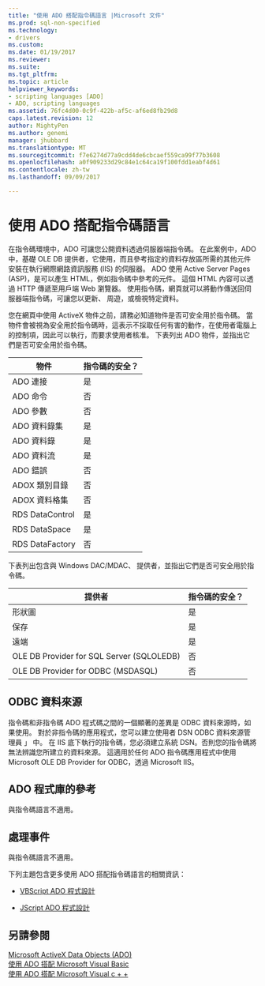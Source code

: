 ```yaml
---
title: "使用 ADO 搭配指令碼語言 |Microsoft 文件"
ms.prod: sql-non-specified
ms.technology:
- drivers
ms.custom: 
ms.date: 01/19/2017
ms.reviewer: 
ms.suite: 
ms.tgt_pltfrm: 
ms.topic: article
helpviewer_keywords:
- scripting languages [ADO]
- ADO, scripting languages
ms.assetid: 76fc4d00-0c9f-422b-af5c-af6ed8fb29d8
caps.latest.revision: 12
author: MightyPen
ms.author: genemi
manager: jhubbard
ms.translationtype: MT
ms.sourcegitcommit: f7e6274d77a9cdd4de6cbcaef559ca99f77b3608
ms.openlocfilehash: a0f909233d29c84e1c64ca19f100fdd1eabf4d61
ms.contentlocale: zh-tw
ms.lasthandoff: 09/09/2017

---
```

# <a name="using-ado-with-scripting-languages"></a>使用 ADO 搭配指令碼語言
在指令碼環境中，ADO 可讓您公開資料透過伺服器端指令碼。 在此案例中，ADO 中，基礎 OLE DB 提供者，它使用，而且參考指定的資料存放區所需的其他元件安裝在執行網際網路資訊服務 (IIS) 的伺服器。 ADO 使用 Active Server Pages (ASP)，是可以產生 HTML，例如指令碼中參考的元件。 這個 HTML 內容可以透過 HTTP 傳遞至用戶端 Web 瀏覽器。 使用指令碼，網頁就可以將動作傳送回伺服器端指令碼，可讓您以更新、 周遊，或檢視特定資料。  
  
 您在網頁中使用 ActiveX 物件之前，請務必知道物件是否可安全用於指令碼。 當物件會被視為安全用於指令碼時，這表示不採取任何有害的動作，在使用者電腦上的控制項，因此可以執行，而要求使用者核准。 下表列出 ADO 物件，並指出它們是否可安全用於指令碼。  
  
|物件|指令碼的安全？|  
|------------|-------------------------|  
|ADO 連接|是|  
|ADO 命令|否|  
|ADO 參數|否|  
|ADO 資料錄集|是|  
|ADO 資料錄|是|  
|ADO 資料流|是|  
|ADO 錯誤|否|  
|ADOX 類別目錄|否|  
|ADOX 資料格集|否|  
|RDS DataControl|是|  
|RDS DataSpace|是|  
|RDS DataFactory|否|  
  
 下表列出包含與 Windows DAC/MDAC、 提供者，並指出它們是否可安全用於指令碼。  
  
|提供者|指令碼的安全？|  
|--------------|-------------------------|  
|形狀圖|是|  
|保存|是|  
|遠端|是|  
|OLE DB Provider for SQL Server (SQLOLEDB)|否|  
|OLE DB Provider for ODBC (MSDASQL)|否|  
  
## <a name="odbc-data-sources"></a>ODBC 資料來源  
 指令碼和非指令碼 ADO 程式碼之間的一個顯著的差異是 ODBC 資料來源時，如果使用。 對於非指令碼的應用程式，您可以建立使用者 DSN ODBC 資料來源管理員 」 中。 在 IIS 底下執行的指令碼，您必須建立系統 DSN。否則您的指令碼將無法辨識您所建立的資料來源。 這適用於任何 ADO 指令碼應用程式中使用 Microsoft OLE DB Provider for ODBC，透過 Microsoft IIS。  
  
## <a name="referencing-the-ado-library"></a>ADO 程式庫的參考  
 與指令碼語言不適用。  
  
## <a name="handling-events"></a>處理事件  
 與指令碼語言不適用。  
  
 下列主題包含更多使用 ADO 搭配指令碼語言的相關資訊：  
  
-   [VBScript ADO 程式設計](../../../ado/guide/appendixes/vbscript-ado-programming.md)  
  
-   [JScript ADO 程式設計](../../../ado/guide/appendixes/jscript-ado-programming.md)  
  
## <a name="see-also"></a>另請參閱  
 [Microsoft ActiveX Data Objects (ADO)](../../../ado/microsoft-activex-data-objects-ado.md)   
 [使用 ADO 搭配 Microsoft Visual Basic](../../../ado/guide/appendixes/using-ado-with-microsoft-visual-basic.md)   
 [使用 ADO 搭配 Microsoft Visual c + +](../../../ado/guide/appendixes/using-ado-with-microsoft-visual-c.md)   

